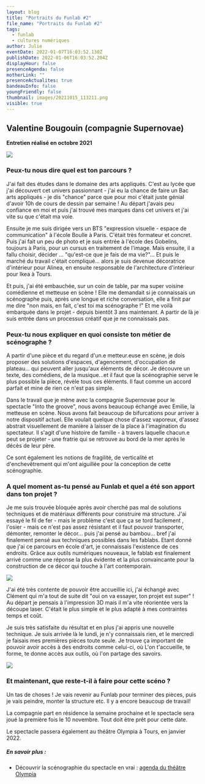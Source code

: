 ```yaml
---
layout: blog
title: "Portraits du Funlab #2"
file_name: "Portraits du Funlab #2"
tags:
  - funlab
  - cultures numériques
author: Julie
eventDate: 2022-01-07T16:03:52.130Z
publishDate: 2022-01-06T16:03:52.204Z
displayHour: false
presenceAgenda: false
motherLink: ""
presenceActualites: true
bandeauInfo: false
youngFriendly: false
thumbnail: images/20211015_113211.png
visible: true
---
```

## Valentine Bougouin (compagnie Supernovae)

**Entretien réalisé en octobre 2021**

![](images/20211015_113150.png)

### Peux-tu nous dire quel est ton parcours ?

J'ai fait des études dans le domaine des arts appliqués. C'est au lycée que j'ai découvert cet univers passionnant - j'ai eu la chance de faire un Bac arts appliqués - je dis "chance" parce que pour moi c'était juste génial d'avoir 10h de cours de dessin par semaine ! Au départ j'avais peu confiance en moi et puis j'ai trouvé mes marques dans cet univers et j'ai vite su que c'était ma voie.

Ensuite je me suis dirigée vers un BTS "expression visuelle - espace de communication" à l'école Boulle à Paris. C'était très formateur et concret. Puis j'ai fait un peu de photo et je suis entrée à l'école des Gobelins, toujours à Paris, pour un cursus en traitement de l'image. Mais ensuite, il a fallu choisir, décider ... "qu'est-ce que je fais de ma vie?"... Et puis le marché du travail c'était compliqué... alors je suis devenue décoratrice d'intérieur pour Alinea, en ensuite responsable de l'architecture d'intérieur pour Ikea à Tours.

Et puis, j'ai été embauchée, sur un coin de table, par ma super voisine comédienne et metteuse en scène ! Elle me demandait si je connaissais un scénographe puis, après une longue et riche conversation, elle a finit par me dire "non mais, en fait, c'est toi ma scénographe !" Et me voilà embarquée dans le projet - depuis bientôt 3 ans maintenant. A partir de là je suis entrée dans un processus créatif que je ne connaissais pas.

### Peux-tu nous expliquer en quoi consiste ton métier de scénographe ?

A partir d'une pièce et du regard d'un.e metteur.euse en scène, je dois proposer des solutions d'espaces, d'agencement, d'occupation de plateau... qui peuvent aller jusqu'aux éléments de décor. Je découvre un texte, des comédiens, de la musique...et il faut que la scénographie serve le plus possible la pièce, révèle tous ces éléments. Il faut comme un accord parfait et mine de rien ce n'est pas simple.

Dans le travail que je mène avec la compagnie Supernovae pour le spectacle "Into the groove", nous avons beaucoup échangé avec Emilie, la metteuse en scène. Nous avons fait beaucoup de bifurcations pour arriver à notre dispositif actuel. Elle voulait quelque chose d'assez vaporeux, d'assez abstrait visuellement de manière à laisser de la place à l'imagination du spectateur. Il s'agit d'une histoire de famille - à travers laquelle chacun.e peut se projeter - une fratrie qui se retrouve au bord de la mer après le décès de leur père.

Ce sont également les notions de fragilité, de verticalité et d'enchevêtrement qui m'ont aiguillée pour la conception de cette scénographie.

### A quel moment as-tu pensé au Funlab et quel a été son apport dans ton projet ?

Je me suis trouvée bloquée après avoir cherché pas mal de solutions techniques et de matériaux différents pour construire ma structure. J'ai essayé le fil de fer - mais le problème c'est que ça se tord facilement , l'osier - mais ce n'est pas assez résistant et il faut pouvoir transporter, démonter, remonter le décor... puis j'ai pensé au bambou... bref j'ai finalement pensé aux techniques possibles dans les fablabs. Etant donné que j'ai ce parcours en école d'art, je connaissais l'existence de ces endroits. Grâce aux outils numériques nouveaux, le fablab est finalement arrivé comme une réponse la plus évidente et la plus convaincante pour la construction de ce décor qui touche à l'art contemporain.

![](images/20211015_113211.png)

J'ai été très contente de pouvoir être accueillie ici, j'ai échangé avec Clément qui m'a tout de suite dit "oui on va essayer, ton projet est super" ! Au départ je pensais à l'impression 3D mais il m'a vite réorientée vers la découpe laser. C'était le plus simple et le plus adapté à mes contraintes temps et coût.

Je suis très satisfaite du résultat et en plus j'ai appris une nouvelle technique. Je suis arrivée là le lundi, je n'y connaissais rien, et le mercredi je faisais mes premières pièces toute seule. Je trouve ça important de pouvoir avoir accès à des endroits comme celui-ci, où L'on t'accueille, te forme, te donne accès aux outils, où l'on partage des savoirs.

![](images/20211013_153323.png)



### Et maintenant, que reste-t-il à faire pour cette scéno ?

Un tas de choses ! Je vais revenir au Funlab pour terminer des pièces, puis je vais peindre, monter la structure etc. Il y a encore beaucoup de travail!

La compagnie part en résidence la semaine prochaine et le spectacle sera joué la première fois le 10 novembre. Tout doit être prêt pour cette date.

Le spectacle passera également au théâtre Olympia à Tours, en janvier 2022.

##### En savoir plus :

* Découvrir la scénographie du spectacle en vrai : [agenda du théâtre Olympia](https://cdntours.fr/spectacle/groove-ecorches-mais-heureux)
